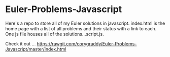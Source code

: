# Euler-Problems-Javascript
Here's a repo to store all of my Euler solutions in javascript. index.html is the home page with a list of all problems and their status with a link to each. One js file houses all of the solutions...script.js.

Check it out ... https://rawgit.com/corygraddy/Euler-Problems-Javascript/master/index.html
